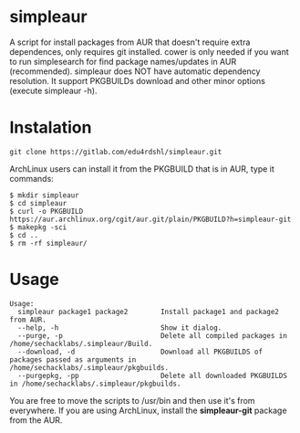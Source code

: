 # simpleaur
A script for install packages from AUR that doesn't require extra dependences, only requires git installed. cower is only needed if you want to run simplesearch for find package names/updates in AUR (recommended). simpleaur does NOT have automatic dependency resolution. It support PKGBUILDs download and other minor options (execute simpleaur -h).

# Instalation
`git clone https://gitlab.com/edu4rdshl/simpleaur.git`

ArchLinux users can install it from the PKGBUILD that is in AUR, type it commands:

```
$ mkdir simpleaur
$ cd simpleaur
$ curl -o PKGBUILD https://aur.archlinux.org/cgit/aur.git/plain/PKGBUILD?h=simpleaur-git
$ makepkg -sci
$ cd ..
$ rm -rf simpleaur/
```
# Usage

```
Usage:
  simpleaur package1 package2        Install package1 and package2 from AUR.
  --help, -h                         Show it dialog.
  --purge, -p                        Delete all compiled packages in /home/sechacklabs/.simpleaur/Build.
  --download, -d                     Download all PKGBUILDS of packages passed as arguments in /home/sechacklabs/.simpleaur/pkgbuilds.
  --purgepkg, -pp                    Delete all downloaded PKGBUILDS in /home/sechacklabs/.simpleaur/pkgbuilds.
```

You are free to move the scripts to /usr/bin and then use it's from everywhere. If you are using ArchLinux, install the <b>simpleaur-git</b> package from the AUR.
